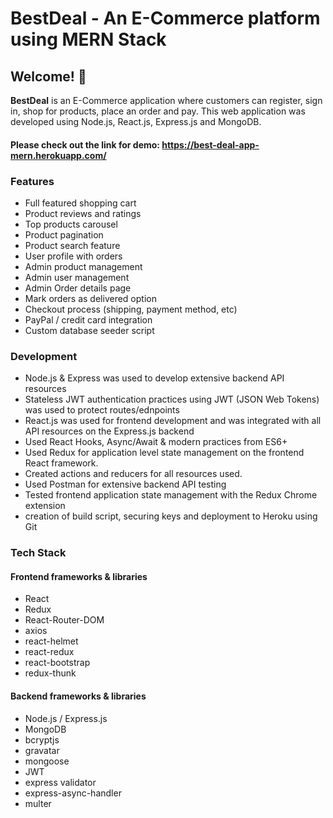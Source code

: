 # BestDeal - An E-Commerce platform using MERN Stack

## Welcome! 👋

**BestDeal** is an E-Commerce application where customers can register, sign in, shop for products, place an order and pay. This web application was developed using Node.js, React.js, Express.js and MongoDB.

#### Please check out the link for demo: https://best-deal-app-mern.herokuapp.com/

### Features
* Full featured shopping cart
* Product reviews and ratings
* Top products carousel
* Product pagination
* Product search feature
* User profile with orders
* Admin product management
* Admin user management
* Admin Order details page
* Mark orders as delivered option
* Checkout process (shipping, payment method, etc)
* PayPal / credit card integration
* Custom database seeder script

### Development 
 
* Node.js & Express was used to develop extensive backend API resources 
* Stateless JWT authentication practices using JWT (JSON Web Tokens) was used to protect routes/ednpoints
* React.js was used for frontend development and was integrated with all API resources on the Express.js backend
* Used React Hooks, Async/Await & modern practices from ES6+
* Used Redux for application level state management on the frontend React framework. 
* Created actions and reducers for all resources used. 
* Used Postman for extensive backend API testing 
* Tested frontend application state management with the Redux Chrome extension
* creation of build script, securing  keys and deployment to Heroku using Git

### Tech Stack

#### Frontend frameworks & libraries 
 * React
 * Redux
 * React-Router-DOM
 * axios
 * react-helmet
 * react-redux
 * react-bootstrap
 * redux-thunk
 
#### Backend frameworks & libraries 
 * Node.js / Express.js
 * MongoDB
 * bcryptjs
 * gravatar
 * mongoose
 * JWT
 * express validator
 * express-async-handler
 * multer

